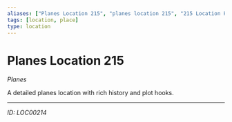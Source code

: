 ```yaml
---
aliases: ["Planes Location 215", "planes location 215", "215 Location Planes"]
tags: [location, place]
type: location
---
```


# Planes Location 215

*Planes*

A detailed planes location with rich history and plot hooks.

---
*ID: LOC00214*
